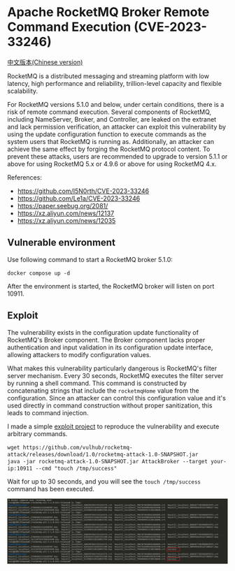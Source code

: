 # Apache RocketMQ Broker Remote Command Execution (CVE-2023-33246)

[中文版本(Chinese version)](README.zh-cn.md)

RocketMQ is a distributed messaging and streaming platform with low latency, high performance and reliability, trillion-level capacity and flexible scalability.

For RocketMQ versions 5.1.0 and below, under certain conditions, there is a risk of remote command execution. Several components of RocketMQ, including NameServer, Broker, and Controller, are leaked on the extranet and lack permission verification, an attacker can exploit this vulnerability by using the update configuration function to execute commands as the system users that RocketMQ is running as. Additionally, an attacker can achieve the same effect by forging the RocketMQ protocol content. To prevent these attacks, users are recommended to upgrade to version 5.1.1 or above for using RocketMQ 5.x or 4.9.6 or above for using RocketMQ 4.x.

References:

- <https://github.com/I5N0rth/CVE-2023-33246>
- <https://github.com/Le1a/CVE-2023-33246>
- <https://paper.seebug.org/2081/>
- <https://xz.aliyun.com/news/12137>
- <https://xz.aliyun.com/news/12035>

## Vulnerable environment

Use following command to start a RocketMQ broker 5.1.0:

```shell
docker compose up -d
```

After the environment is started, the RocketMQ broker will listen on port 10911.

## Exploit

The vulnerability exists in the configuration update functionality of RocketMQ's Broker component. The Broker component lacks proper authentication and input validation in its configuration update interface, allowing attackers to modify configuration values.

What makes this vulnerability particularly dangerous is RocketMQ's filter server mechanism. Every 30 seconds, RocketMQ executes the filter server by running a shell command. This command is constructed by concatenating strings that include the `rocketmqHome` value from the configuration. Since an attacker can control this configuration value and it's used directly in command construction without proper sanitization, this leads to command injection.

I made a simple [exploit project](https://github.com/vulhub/rocketmq-attack) to reproduce the vulnerability and execute arbitrary commands.

```shell
wget https://github.com/vulhub/rocketmq-attack/releases/download/1.0/rocketmq-attack-1.0-SNAPSHOT.jar
java -jar rocketmq-attack-1.0-SNAPSHOT.jar AttackBroker --target your-ip:10911 --cmd "touch /tmp/success"
```

Wait for up to 30 seconds, and you will see the `touch /tmp/success` command has been executed.

![](1.png)
